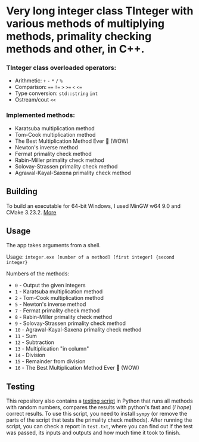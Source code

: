 # Very long integer class TInteger with various methods of multiplying methods, primality checking methods and other, in C++.

### TInteger class overloaded operators:

* Arithmetic: `+` `-` `*` `/` `%`
* Comparison: `==` `!=` `>` `>=` `<` `<=`
* Type conversion: `std::string` `int`
* Ostream/cout `<<`

### Implemented methods:

* Karatsuba multiplication method
* Tom-Cook multiplication method
* The Best Multiplication Method Ever 🤩 (WOW)
* Newton's inverse method
* Fermat primality check method
* Rabin-Miller primality check method
* Solovay-Strassen primality check method
* Agrawal-Kayal-Saxena primality check method

## Building

To build an executable for 64-bit Windows, I used MinGW w64 9.0 and CMake 3.23.2. [More](CMakeLists.txt)

## Usage

The app takes arguments from a shell.

Usage: `integer.exe [number of a method] [first integer] {second integer}`

Numbers of the methods:
* `0` - Output the given integers
* `1` - Karatsuba multiplication method
* `2` - Tom-Cook multiplication method
* `5` - Newton's inverse method
* `7` - Fermat primality check method
* `8` - Rabin-Miller primality check method
* `9` - Solovay-Strassen primality check method
* `10` - Agrawal-Kayal-Saxena primality check method
* `11` - Sum
* `12` - Subtraction
* `13` - Multiplication "in column"
* `14` - Division
* `15` - Remainder from division
* `16` - The Best Multiplication Method Ever 🤩 (WOW)

## Testing

This repository also contains a [testing script](tests.py) in Python that runs all methods with random numbers, compares the results with python's fast and (*I hope*) correct results. To use this script, you need to install `sympy` (or remove the parts of the script that tests the primality check methods). After running the script, you can check a report in `test.txt`, where you can find out if the test was passed, its inputs and outputs and how much time it took to finish.